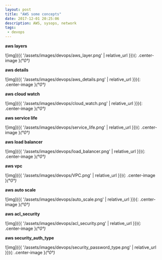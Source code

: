 ```yaml
---
layout: post
title: "AWS some concepts"
date: 2017-12-01 20:25:06
description: AWS, sysops, network
tags: 
 - devops
---
```


**aws layers**

![img]({{ '/assets/images/devops/aws_layer.png' | relative_url }}){: .center-image }*(°0°)*


**aws details**

![img]({{ '/assets/images/devops/aws_details.png' | relative_url }}){: .center-image }*(°0°)*


**aws cloud watch**

![img]({{ '/assets/images/devops/cloud_watch.png' | relative_url }}){: .center-image }*(°0°)*

**aws service life**

![img]({{ '/assets/images/devops/service_life.png' | relative_url }}){: .center-image }*(°0°)*

**aws load balancer**

![img]({{ '/assets/images/devops/load_balancer.png' | relative_url }}){: .center-image }*(°0°)*

**aws vpc**

![img]({{ '/assets/images/devops/VPC.png' | relative_url }}){: .center-image }*(°0°)*

**aws auto scale**

![img]({{ '/assets/images/devops/auto_scale.png' | relative_url }}){: .center-image }*(°0°)*

**aws acl_security**

![img]({{ '/assets/images/devops/acl_security.png' | relative_url }}){: .center-image }*(°0°)*

**aws security_auth_type**

![img]({{ '/assets/images/devops/security_password_type.png' | relative_url }}){: .center-image }*(°0°)*

